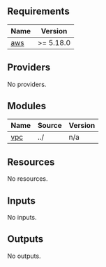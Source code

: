 <!-- BEGIN_TF_DOCS -->
## Requirements

| Name | Version |
|------|---------|
| <a name="requirement_aws"></a> [aws](#requirement\_aws) | >= 5.18.0 |

## Providers

No providers.

## Modules

| Name | Source | Version |
|------|--------|---------|
| <a name="module_vpc"></a> [vpc](#module\_vpc) | ../ | n/a |

## Resources

No resources.

## Inputs

No inputs.

## Outputs

No outputs.
<!-- END_TF_DOCS -->